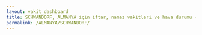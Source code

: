 ```yaml
---
layout: vakit_dashboard
title: SCHWANDORF, ALMANYA için iftar, namaz vakitleri ve hava durumu - ilçe/eyalet seç
permalink: /ALMANYA/SCHWANDORF/
---
```


<script type="text/javascript">
  var GLOBAL_COUNTRY = 'ALMANYA';
  var GLOBAL_CITY = 'SCHWANDORF';
  var GLOBAL_STATE = '';
  var lat = 72;
  var lon = 21;
</script>
